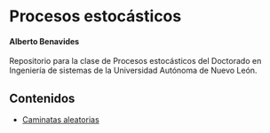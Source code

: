 # Procesos estocásticos
#### Alberto Benavides

Repositorio para la clase de Procesos estocásticos del Doctorado en Ingeniería de sistemas de la Universidad Autónoma de Nuevo León.

## Contenidos

* [Caminatas aleatorias](4/Tarea.ipynb)